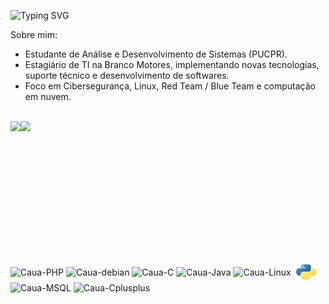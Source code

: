 ![Typing SVG](https://readme-typing-svg.herokuapp.com?font=Fira+Code&pause=1000&color=FFFFFF&background=000000&width=700&lines=%24+Olá,+meu+nome+é+Cau%C3%A3+Matheus)<br> 

Sobre mim:

  - Estudante de Análise e Desenvolvimento de Sistemas (PUCPR).<br>
  - Estagiário de TI na Branco Motores, implementando novas tecnologias, suporte técnico e desenvolvimento de softwares.<br>
  - Foco em Cibersegurança, Linux, Red Team / Blue Team e computação em nuvem.<br>

<br>

<div style="display: flex; align-items: flex-start;">
  <img src="https://github-readme-stats.vercel.app/api?username=caua-systems&&theme=dark" height="180"/>
  <img src="https://github-readme-stats.vercel.app/api/top-langs/?username=caua-systems&layout=compact&theme=dark" height="180"/>
</div>
<div style="display: inline_block"><br>
  
##
  
  
  <img align="center" alt="Caua-PHP" height="30" width="40" src="https://devicon-website.vercel.app/api/php/plain.svg">
  <img align="center" alt="Caua-debian" height="30" width="40" <img src="https://devicon-website.vercel.app/api/debian/original.svg">
  <img align="center" alt="Caua-C" height="30" width="40" <img src="https://devicon-website.vercel.app/api/c/original.svg">
  <img align="center" alt="Caua-Java" height="30" width="40" <img src="https://devicon-website.vercel.app/api/java/original.svg">
  <img align="center" alt="Caua-Linux" height="30" width="40" <img src="https://devicon-website.vercel.app/api/linux/original.svg">
  <img align="center" alt="Caua-Python" height="30" width="40" src="https://raw.githubusercontent.com/devicons/devicon/master/icons/python/python-original.svg">
  <img align="center" alt="Caua-MSQL" height="30" width="40" src="https://devicon-website.vercel.app/api/mysql/original.svg"></img>
  <img align="center" alt="Caua-Cplusplus" height="30" width="40" src="https://devicon-website.vercel.app/api/cplusplus/original.svg">
  
